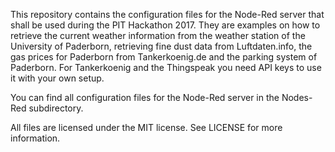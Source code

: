 This repository contains the configuration files for the Node-Red server that
shall be used during the PIT Hackathon 2017. They are examples on how to retrieve
the current weather information from the weather station of the University of Paderborn,
retrieving fine dust data from Luftdaten.info, the gas prices for Paderborn from
Tankerkoenig.de and the parking system of Paderborn.
For Tankerkoenig and the Thingspeak you need API keys to use it with your own setup.

You can find all configuration files for the Node-Red server in the Nodes-Red subdirectory.

All files are licensed under the MIT license. See LICENSE for more information.